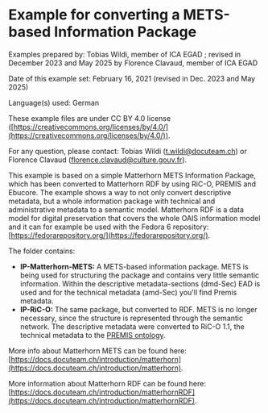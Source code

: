 # Example for converting a METS-based Information Package

Examples prepared by: Tobias Wildi, member of ICA EGAD ; revised in December 2023 and May 2025 by Florence Clavaud, member of ICA EGAD

Date of this example set: February 16, 2021 (revised in Dec. 2023 and May 2025)

Language(s) used: German

These example files are under CC BY 4.0 license ([https://creativecommons.org/licenses/by/4.0/](https://creativecommons.org/licenses/by/4.0/)).

For any question, please contact: Tobias Wildi (t.wildi@docuteam.ch) or Florence Clavaud (florence.clavaud@culture.gouv.fr).

This example is based on a simple Matterhorn METS Information Package, which has been converted to Matterhorn RDF by using RiC-O, PREMIS and Ebucore. The example shows a way to not only convert descriptive metadata, but a whole information package with technical and administrative metadata to a semantic model. Matterhorn RDF is a data model for digital preservation that covers the whole OAIS information model and it can for example be used with the Fedora 6 repository: [https://fedorarepository.org/](https://fedorarepository.org/).

The folder contains:
- **IP-Matterhorn-METS:** A METS-based information package. METS is being used for structuring the package and contains very little semantic information. Within the descriptive metadata-sections (dmd-Sec) EAD is used and for the technical metadata (amd-Sec) you'll find Premis metadata.
- **IP-RiC-O:** The same package, but converted to RDF. METS is no longer necessary, since the structure is represented through the semantic network. The descriptive metadata were converted to RiC-O 1.1, the technical metadata to the [PREMIS ontology](http://www.loc.gov/standards/premis/ontology/).

More info about Matterhorn METS can be found here: [https://docs.docuteam.ch/introduction/matterhorn](https://docs.docuteam.ch/introduction/matterhorn).

More information about Matterhorn RDF can be found here: [https://docs.docuteam.ch/introduction/matterhornRDF](https://docs.docuteam.ch/introduction/matterhornRDF).
